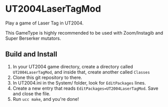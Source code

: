 # UT2004LaserTagMod
Play a game of Laser Tag in UT2004.

This GameType is highly recommended to be used with Zoom/Instagib and Super Berserker mutators.

## Build and Install

1. In your UT2004 game directory, create a directory called ```UT2004LaserTagMod```, and inside that, create another called ```Classes```
2. Clone this git repository to there.
3. In UT2004.ini in the System/ folder, look for ```EditPackages``` lines.
4. Create a new entry that reads ```EditPackages=UT2004LaserTagMod```. Save and close the file.
5. Run ```ucc make```, and you're done!
